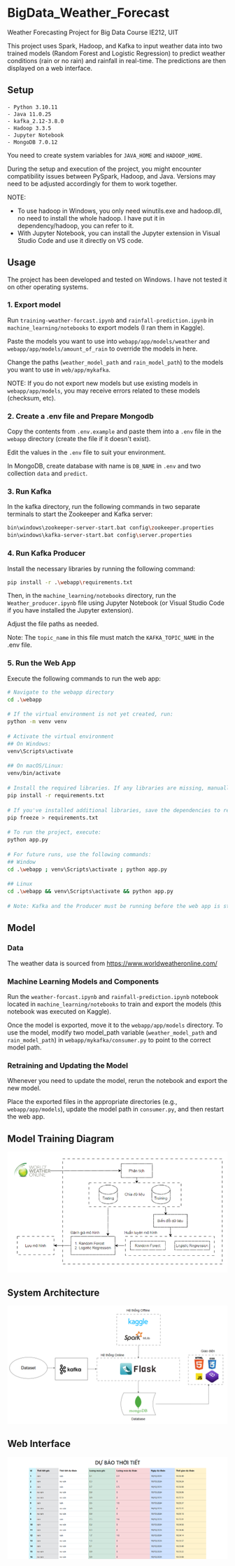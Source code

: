 ﻿# BigData_Weather_Forecast

Weather Forecasting Project for Big Data Course IE212, UIT

This project uses Spark, Hadoop, and Kafka to input weather data into two trained models (Random Forest and Logistic Regression) to predict weather conditions (rain or no rain) and rainfall in real-time. The predictions are then displayed on a web interface.

## Setup

```text
- Python 3.10.11
- Java 11.0.25
- kafka_2.12-3.8.0
- Hadoop 3.3.5
- Jupyter Notebook
- MongoDB 7.0.12
```

You need to create system variables for `JAVA_HOME` and `HADOOP_HOME`.

During the setup and execution of the project, you might encounter compatibility issues between PySpark, Hadoop, and Java. Versions may need to be adjusted accordingly for them to work together.

NOTE:

- To use hadoop in Windows, you only need winutils.exe and hadoop.dll, no need to install the whole hadoop. I have put it in dependency/hadoop, you can refer to it.
- With Jupyter Notebook, you can install the Jupyter extension in Visual Studio Code and use it directly on VS code.

## Usage

The project has been developed and tested on Windows. I have not tested it on other operating systems.

### 1. Export model

Run `training-weather-forcast.ipynb` and `rainfall-prediction.ipynb` in `machine_learning/notebooks` to export models (I ran them in Kaggle).

Paste the models you want to use into `webapp/app/models/weather` and `webapp/app/models/amount_of_rain` to override the models in here.

Change the paths (`weather_model_path` and `rain_model_path`) to the models you want to use in `web/app/mykafka`.

NOTE: If you do not export new models but use existing models in `webapp/app/models`, you may receive errors related to these models (checksum, etc).

### 2. Create a .env file and Prepare Mongodb

Copy the contents from `.env.example` and paste them into a `.env` file in the `webapp` directory (create the file if it doesn't exist).

Edit the values in the `.env` file to suit your environment.

In MongoDB, create database with name is `DB_NAME` in `.env` and two collection `data` and `predict`.

### 3. Run Kafka

In the kafka directory, run the following commands in two separate terminals to start the Zookeeper and Kafka server:

```bash
bin\windows\zookeeper-server-start.bat config\zookeeper.properties
bin\windows\kafka-server-start.bat config\server.properties
```

### 4. Run Kafka Producer

Install the necessary libraries by running the following command:

```bash
pip install -r .\webapp\requirements.txt
```

Then, in the `machine_learning/notebooks` directory, run the `Weather_producer.ipynb` file using Jupyter Notebook (or Visual Studio Code if you have installed the Jupyter extension).

Adjust the file paths as needed.

Note: The `topic_name` in this file must match the `KAFKA_TOPIC_NAME` in the .env file.

### 5. Run the Web App

Execute the following commands to run the web app:

```bash
# Navigate to the webapp directory
cd .\webapp

# If the virtual environment is not yet created, run:
python -m venv venv

# Activate the virtual environment
## On Windows:
venv\Scripts\activate

## On macOS/Linux:
venv/bin/activate

# Install the required libraries. If any libraries are missing, manually install them.
pip install -r requirements.txt

# If you've installed additional libraries, save the dependencies to requirements.txt:
pip freeze > requirements.txt

# To run the project, execute:
python app.py

# For future runs, use the following commands:
## Window
cd .\webapp ; venv\Scripts\activate ; python app.py

## Linux
cd .\webapp && venv\Scripts\activate && python app.py

# Note: Kafka and the Producer must be running before the web app is started.
```

## Model

### Data

The weather data is sourced from <https://www.worldweatheronline.com/>

### Machine Learning Models and Components

Run the `weather-forcast.ipynb` and `rainfall-prediction.ipynb` notebook located in `machine_learning/notebooks` to train and export the models (this notebook was executed on Kaggle).

Once the model is exported, move it to the `webapp/app/models` directory. To use the model, modify two model_path variable (`weather_model_path` and `rain_model_path`) in `webapp/mykafka/consumer.py` to point to the correct model path.

### Retraining and Updating the Model

Whenever you need to update the model, rerun the notebook and export the new model.

Place the exported files in the appropriate directories (e.g., `webapp/app/models`), update the model path in `consumer.py`, and then restart the web app.

## Model Training Diagram

![Training model](./images/training-model.png)

## System Architecture

![System Architecture](./images/system-architecture.png)

## Web Interface

![Web UI](./images/web-UI.png)
